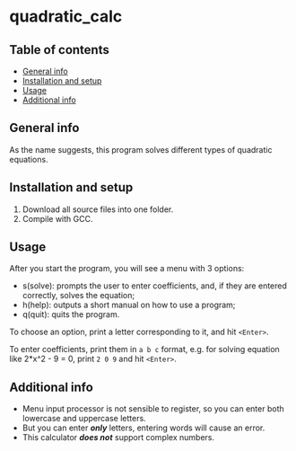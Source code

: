 # quadratic_calс

## Table of contents
* [General info](#general-info)
* [Installation and setup](#installation-and-setup)
* [Usage](@usage)
* [Additional info](#additional-info)

## General info 
As the name suggests, this program solves different types of quadratic equations.

## Installation and setup
1. Download all source files into one folder.
2. Compile with GCC.

## Usage
After you start the program, you will see a menu with 3 options:
* s(solve): prompts the user to enter coefficients, and, if they are entered correctly, solves the equation;
* h(help): outputs a short manual on how to use a program;
* q(quit): quits the program.

To choose an option, print a letter corresponding to it, and hit `<Enter>`.

To enter coefficients, print them in `a b c` format, e.g. for solving equation like 2*x^2 - 9 = 0, print `2 0 9` and hit `<Enter>`.

## Additional info
* Menu input processor is not sensible to register, so you can enter both lowercase and uppercase letters.
* But you can enter ***only*** letters, entering words will cause an error.
* This calculator ***does not*** support complex numbers.

